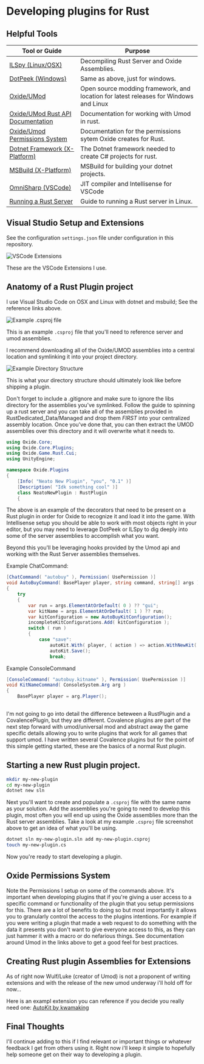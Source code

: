 # Developing plugins for Rust

## Helpful Tools

Tool or Guide  | Purpose
-------------- | -------
[ILSpy (Linux/OSX)](https://github.com/icsharpcode/ILSpy) | Decompiling Rust Server and Oxide Assemblies.
[DotPeek (Windows)](https://www.jetbrains.com/decompiler/) | Same as above, just for windows.
[Oxide/UMod](https://github.com/OxideMod/Oxide.Rust/releases) | Open source modding framework, and location for latest releases for Windows and Linux
[Oxide/UMod Rust API Documentation](https://umod.org/documentation/games/rust) | Documentation for working with Umod in rust. 
[Oxide/Umod Permissions System](https://umod.org/documentation/plugins/permissions) | Documentation for the permissions sytem Oxide creates for Rust.
[Dotnet Framework (X-Platform)](https://dotnet.microsoft.com/download) | The Dotnet framework needed to create C# projects for rust. 
[MSBuild (X-Platform)](https://github.com/dotnet/msbuild) | MSBuild for building your dotnet projects.
[OmniSharp (VSCode)](https://github.com/OmniSharp/omnisharp-vscode) | JIT compiler and Intellisense for VSCode
[Running a Rust Server](https://www.rustafied.com/how-to-host-a-rust-server-in-linux) | Guide to running a Rust server in Linux. 

## Visual Studio Setup and Extensions
See the configuration `settings.json` file under configuration in this repository. 

![VSCode Extensions](images/extensions.png)

These are the VSCode Extensions I use.

## Anatomy of a Rust Plugin project
I use Visual Studio Code on OSX and Linux with dotnet and msbuild; See the reference links above. 

![Example .csproj file](images/example-csproj.png)

This is an example `.csproj` file that you'll need to reference server and umod assemblies. 

I recommend downloading all of the Oxide/UMOD assemblies into a central location and symlinking it into your project directory. 

![Example Directory Structure](images/directory-structure.png)

This is what your directory structure should ultimately look like before shipping a plugin. 

Don't forget to include a .gitignore and make sure to ignore the libs directory for the assemblies you've symlinked. Follow the guide to spinning up a rust server and you can take 
all of the assemblies provided in RustDedicated_Data/Managed and drop them *FIRST* into your centralized assembly location. Once you've done that, you can then extract the UMOD 
assemblies over this directory and it will overwrite what it needs to. 

```C#
using Oxide.Core;
using Oxide.Core.Plugins;
using Oxide.Game.Rust.Cui;
using UnityEngine;

namespace Oxide.Plugins
{
    [Info( "Neato New Plugin", "you", "0.1" )]
    [Description( "Idk something cool" )]
    class NeatoNewPlugin : RustPlugin
    {
```

The above is an example of the decorators that need to be present on a Rust plugin in order for Oxide to recognize it and load it into the game. With Intellisense setup you should 
be able to work with most objects right in your editor, but you may need to leverage DotPeek or ILSpy to dig deeply into some of the server assemblies to accomplish what you want.

Beyond this you'll be leveraging hooks provided by the Umod api and working with the Rust Server assemblies themselves. 

Example ChatCommand:

```C#
[ChatCommand( "autobuy" ), Permission( UsePermission )]
void AutoBuyCommand( BasePlayer player, string command, string[] args )
{
    try
    {
        var run = args.ElementAtOrDefault( 0 ) ?? "gui";
        var kitName = args.ElementAtOrDefault( 1 ) ?? run;
        var kitConfiguration = new AutoBuyKitConfiguration();
        incompleteKitConfigurations.Add( kitConfiguration );
        switch ( run )
        {
            case "save":
                autoKit.With( player, ( action ) => action.WithNewKit( kitName ).Save( Save ).Notify() );
                autoKit.Save();
                break;
```

Example ConsoleCommand

```C#
[ConsoleCommand( "autobuy.kitname" ), Permission( UsePermission )]
void KitNameCommand( ConsoleSystem.Arg arg )
{
    BasePlayer player = arg.Player();
                
```

I'm not going to go into detail the difference beteween a RustPlugin and a CovalencePlugin, but they are different. Covalence plugins are part of the next step forward with 
umod/universal mod and abstract away the game specific details allowing you to write plugins that work for all games that support umod. I have written several Covalence plugins 
but for the point of this simple getting started, these are the basics of a normal Rust plugin. 

## Starting a new Rust plugin project. 

```bash
mkdir my-new-plugin
cd my-new-plugin
dotnet new sln
```

Next you'll want to create and populate a `.csproj` file with the same name as your solution. Add the assemblies you're going to need to develop this plugin, most often you will 
end up using the Oxide assemblies more than the Rust server assemblies. Take a look at my example `.csproj` file screenshot above to get an idea of what you'll be using.

```bash
dotnet sln my-new-plugin.sln add my-new-plugin.csproj
touch my-new-plugin.cs
```

Now you're ready to start developing a plugin. 

## Oxide Permissions System

Note the Permissions I setup on some of the commands above. It's important when developing plugins that if you're giving a user access to a specific command or functionality of the 
plugin that you setup permissions for this. There are a lot of benefits to doing so but most importantly it allows you to granularly control the access to the plugins intentions. 
For example if you were writing a plugin that made a web request to do something with the data it presents  you don't want to give everyone access to this, as they can just hammer 
it with a macro or do nefarious things. See documentation around Umod in the links above to get a good feel for best practices. 

## Creating Rust plugin Assemblies for Extensions

As of right now Wulf/Luke (creator of Umod) is not a proponent of writing extensions and with the release of the new umod underway i'll hold off for now... 

Here is an exampl extension you can reference if you decide you really need one:  [AutoKit by kwamaking](https://github.com/kwamaking/AutoKit)
## Final Thoughts

I'll continue adding to this if I find relevant or important things or whatever feedback I get from others using it. Right now i'll keep it simple to hopefully help someone get on 
their way to developing a plugin. 

